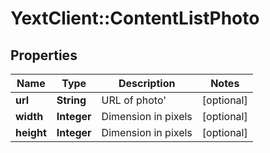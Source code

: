 # YextClient::ContentListPhoto

## Properties
Name | Type | Description | Notes
------------ | ------------- | ------------- | -------------
**url** | **String** | URL of photo&#39; | [optional] 
**width** | **Integer** | Dimension in pixels | [optional] 
**height** | **Integer** | Dimension in pixels | [optional] 


